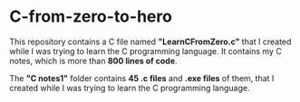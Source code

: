 # C-from-zero-to-hero

This repository contains a C file named **"LearnCFromZero.c"** that I created while I was trying to learn the C programming language. It contains my C notes, which is more than **800 lines of code**.

The **"C notes1"** folder contains **45 .c files** and **.exe files** of them, that I created while I was trying to learn the C programming language.
